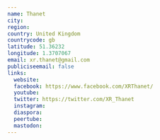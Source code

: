 ```yaml
---
name: Thanet
city:
region:
country: United Kingdom
countrycode: gb
latitude: 51.36232
longitude: 1.3707067
email: xr.thanet@gmail.com
publiciseemail: false
links:
  website:
  facebook: https://www.facebook.com/XRThanet/
  youtube:
  twitter: https://twitter.com/XR_Thanet
  instagram:
  diaspora:
  peertube:
  mastodon:
---
```

